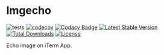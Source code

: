 # Imgecho

![tests](https://github.com/MilesChou/imgecho/workflows/tests/badge.svg)
[![codecov](https://codecov.io/gh/MilesChou/imgecho/branch/master/graph/badge.svg)](https://codecov.io/gh/MilesChou/imgecho)
[![Codacy Badge](https://app.codacy.com/project/badge/Grade/98319129f72f434c872277a13fb6b9b6)](https://www.codacy.com/gh/MilesChou/imgecho/dashboard)
[![Latest Stable Version](https://poser.pugx.org/MilesChou/imgecho/v/stable)](https://packagist.org/packages/MilesChou/imgecho)
[![Total Downloads](https://poser.pugx.org/MilesChou/imgecho/d/total.svg)](https://packagist.org/packages/MilesChou/imgecho)
[![License](https://poser.pugx.org/MilesChou/imgecho/license)](https://packagist.org/packages/MilesChou/imgecho)

Echo image on iTerm App.
